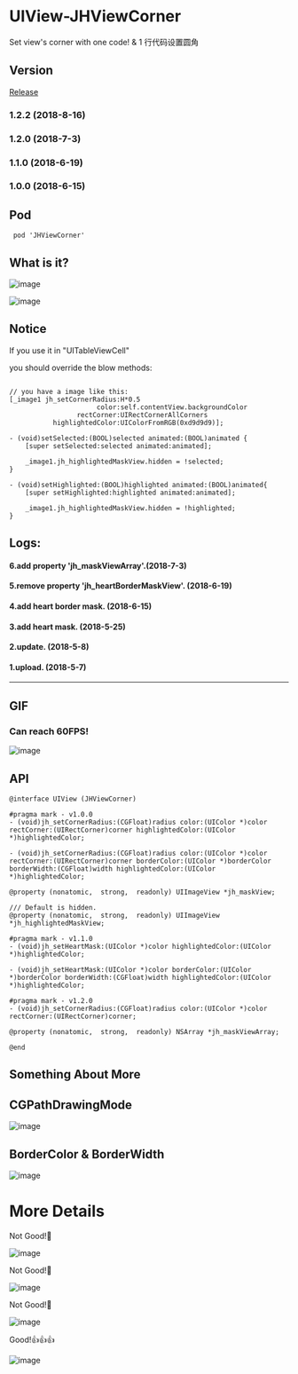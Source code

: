 # UIView-JHViewCorner
Set view's corner with one code! & 1 行代码设置圆角

## Version 
[Release](https://github.com/xjh093/JHViewCorner/releases)

### 1.2.2 (2018-8-16)
### 1.2.0 (2018-7-3)
### 1.1.0 (2018-6-19)
### 1.0.0 (2018-6-15)

## Pod
``` pod 'JHViewCorner'```

## What is it?

![image](https://github.com/xjh093/UIView-JHViewCorner/blob/master/Images/image1.png)

![image](https://github.com/xjh093/UIView-JHViewCorner/blob/master/Images/image2.png)

## Notice

If you use it in "UITableViewCell"

you should override the blow methods:

```

// you have a image like this:
[_image1 jh_setCornerRadius:H*0.5
                      color:self.contentView.backgroundColor
                 rectCorner:UIRectCornerAllCorners
           highlightedColor:UIColorFromRGB(0xd9d9d9)];

- (void)setSelected:(BOOL)selected animated:(BOOL)animated {
    [super setSelected:selected animated:animated];

    _image1.jh_highlightedMaskView.hidden = !selected;
}

- (void)setHighlighted:(BOOL)highlighted animated:(BOOL)animated{
    [super setHighlighted:highlighted animated:animated];

    _image1.jh_highlightedMaskView.hidden = !highlighted;
}

```

## Logs:

#### 6.add property 'jh_maskViewArray'.(2018-7-3)

#### 5.remove property 'jh_heartBorderMaskView'. (2018-6-19)

#### 4.add heart border mask. (2018-6-15)

#### 3.add heart mask. (2018-5-25)

#### 2.update. (2018-5-8)

#### 1.upload. (2018-5-7)

---

## GIF

### Can reach 60FPS!

![image](https://github.com/xjh093/GIF/blob/master/gif/Jun-19-2018%2018-10-07.gif)

## API

```
@interface UIView (JHViewCorner)

#pragma mark - v1.0.0
- (void)jh_setCornerRadius:(CGFloat)radius color:(UIColor *)color rectCorner:(UIRectCorner)corner highlightedColor:(UIColor *)highlightedColor;

- (void)jh_setCornerRadius:(CGFloat)radius color:(UIColor *)color rectCorner:(UIRectCorner)corner borderColor:(UIColor *)borderColor borderWidth:(CGFloat)width highlightedColor:(UIColor *)highlightedColor;

@property (nonatomic,  strong,  readonly) UIImageView *jh_maskView;

/// Default is hidden.
@property (nonatomic,  strong,  readonly) UIImageView *jh_highlightedMaskView;

#pragma mark - v1.1.0
- (void)jh_setHeartMask:(UIColor *)color highlightedColor:(UIColor *)highlightedColor;

- (void)jh_setHeartMask:(UIColor *)color borderColor:(UIColor *)borderColor borderWidth:(CGFloat)width highlightedColor:(UIColor *)highlightedColor;

#pragma mark - v1.2.0
- (void)jh_setCornerRadius:(CGFloat)radius color:(UIColor *)color rectCorner:(UIRectCorner)corner;

@property (nonatomic,  strong,  readonly) NSArray *jh_maskViewArray;

@end
```

## Something About More
## CGPathDrawingMode

![image](https://github.com/xjh093/UIView-JHViewCorner/blob/master/Images/%E5%9C%86%E8%A7%92.png)

## BorderColor & BorderWidth

![image](https://github.com/xjh093/UIView-JHViewCorner/blob/master/Images/%E8%BE%B9%E6%A1%86.png)

# More Details

Not Good!🤔

![image](https://github.com/xjh093/UIView-JHViewCorner/blob/master/Images/002.png)

Not Good!🤔

![image](https://github.com/xjh093/UIView-JHViewCorner/blob/master/Images/001.png)

Not Good!🤔

![image](https://github.com/xjh093/UIView-JHViewCorner/blob/master/Images/004.png)

Good!👍👍👍

![image](https://github.com/xjh093/UIView-JHViewCorner/blob/master/Images/003.png)



